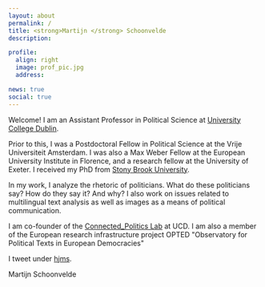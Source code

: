 ```yaml
---
layout: about
permalink: /
title: <strong>Martijn </strong> Schoonvelde
description:

profile:
  align: right
  image: prof_pic.jpg
  address: 

news: true
social: true
---
```


Welcome! I am an Assistant Professor in Political Science at [University College Dublin](https://www.ucd.ie/spire/).

Prior to this, I was a Postdoctoral Fellow in Political Science at the Vrije Universiteit Amsterdam. I was also a Max Weber Fellow at the European University Institute in Florence, and a research fellow at the University of Exeter. I received my PhD from [Stony Brook University](http://stonybrook.edu/polsci).  

In my work, I analyze the rhetoric of politicians. What do these politicians say? How do they say it? And why? I also work on issues related to multilingual text analysis as well as images as a means of political communication. 
 
I am co-founder of the [Connected_Politics Lab](https://www.ucd.ie/connected_politics/) at UCD. I am also a member of the European research infrastructure project OPTED "Observatory for Political Texts in European Democracies"
 
I tweet under [hjms](http://www.twitter.com/hjms).

Martijn Schoonvelde
